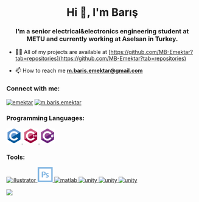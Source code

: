 <h1 align="center">Hi 👋, I'm Barış</h1>
<h3 align="center">I’m a senior electrical&electronics engineering student at METU and currently working at Aselsan in Turkey.</h3>


- 👨‍💻 All of my projects are available at [https://github.com/MB-Emektar?tab=repositories](https://github.com/MB-Emektar?tab=repositories)

- 📫 How to reach me **m.baris.emektar@gmail.com**

<h3 align="left">Connect with me:</h3>
<p align="left">
<a href="https://linkedin.com/in/emektar" target="blank"><img align="center" src="https://raw.githubusercontent.com/rahuldkjain/github-profile-readme-generator/master/src/images/icons/Social/linked-in-alt.svg" alt="emektar" height="30" width="40" /></a>
<a href="https://instagram.com/m.baris.emektar" target="blank"><img align="center" src="https://raw.githubusercontent.com/rahuldkjain/github-profile-readme-generator/master/src/images/icons/Social/instagram.svg" alt="m.baris.emektar" height="30" width="40" /></a>
</p>

<h3 align="left">Programming Languages:</h3>
<p align="left"> <a href="https://www.cprogramming.com/" target="_blank" rel="noreferrer"> <img src="https://raw.githubusercontent.com/devicons/devicon/master/icons/c/c-original.svg" alt="c" width="40" height="40"/> </a> <a href="https://www.w3schools.com/cpp/" target="_blank" rel="noreferrer"> <img src="https://raw.githubusercontent.com/devicons/devicon/master/icons/cplusplus/cplusplus-original.svg" alt="cplusplus" width="40" height="40"/> </a> <a href="https://www.w3schools.com/cs/" target="_blank" rel="noreferrer"> <img src="https://raw.githubusercontent.com/devicons/devicon/master/icons/csharp/csharp-original.svg" alt="csharp" width="40" height="40"/> </a> 
  
 <h3 align="left">Tools:</h3>
<p align="left"> <a href="https://www.adobe.com/in/products/illustrator.html" target="_blank" rel="noreferrer"> <img src="https://www.vectorlogo.zone/logos/adobe_illustrator/adobe_illustrator-icon.svg" alt="illustrator" width="40" height="40"/> </a> <a href="https://www.photoshop.com/en" target="_blank" rel="noreferrer"> <img src="https://raw.githubusercontent.com/devicons/devicon/master/icons/photoshop/photoshop-line.svg" alt="photoshop" width="40" height="40"/> </a> <a href="https://www.mathworks.com/" target="_blank" rel="noreferrer"> <img src="https://upload.wikimedia.org/wikipedia/commons/2/21/Matlab_Logo.png" alt="matlab" width="40" height="40"/> </a>  <a href="https://unity.com/" target="_blank" rel="noreferrer"> <img src="https://www.vectorlogo.zone/logos/unity3d/unity3d-icon.svg" alt="unity" width="40" height="40"/> </a> <a href="https://www.plm.automation.siemens.com/global/en/products/nx/" target="_blank" rel="noreferrer"> <img src="https://upload.wikimedia.org/wikipedia/en/5/51/Siemens_NX_Logo.png" alt="unity" width="40" height="40"/> </a> <a href="https://www.analog.com/en/design-center/design-tools-and-calculators/ltspice-simulator.html" target="_blank" rel="noreferrer"> <img src="https://546626-1752849-raikfcquaxqncofqfm.stackpathdns.com/wp-content/uploads/2020/11/LTSpice-logo.jpg" alt="unity" width="40" height="40"/> </a>

</p>
<a href="https://github.com/mb-emektar/mb-emektar">
  <img align="center" src="https://github-readme-stats.vercel.app/api/top-langs/?username=mb-emektar&hide=javascript&title_color=ffffff&text_color=c9cacc&icon_color=2bbc8a&bg_color=1d1f21&langs_count=4" />
</a>




<!--
**MB-Emektar/MB-Emektar** is a ✨ _special_ ✨ repository because its `README.md` (this file) appears on your GitHub profile.

<a href="https://github.com/mb-emektar/mb-emektar">
   <iframe width="600" height="600" src="https://ionicabizau.github.io/github-profile-languages/api.html?MB-emektar" frameborder="0"></iframe>
</a>
used languages part : http://ionicabizau.github.io/github-profile-languages/


Here are some ideas to get you started:

- 🔭 I’m currently working on ...
- 🌱 I’m currently learning ...
- 👯 I’m looking to collaborate on ...
- 🤔 I’m looking for help with ...
- 💬 Ask me about ...
- 📫 How to reach me: ...
- 😄 Pronouns: ...
- ⚡ Fun fact: ...
-->
